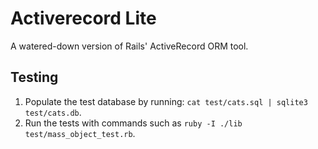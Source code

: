 # Activerecord Lite

A watered-down version of Rails' ActiveRecord ORM tool.

## Testing

1. Populate the test database by running: `cat test/cats.sql | sqlite3 test/cats.db`.
2. Run the tests with commands such as `ruby -I ./lib test/mass_object_test.rb`.

